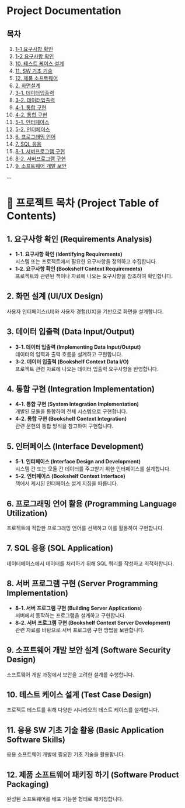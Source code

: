 # Project Documentation

## 목차

1. [1-1 요구사항 확인](1-1%20요구사항%20확인.md)
2. [1-2 요구사항 확인](1-2%20요구사항%20확인.md)
3. [10. 테스트 케이스 설계](10.%20테스트%20케이스%20설계.md)
4. [11. SW 기초 기술](11.%20SW%20기초%20기술.md)
5. [12. 제품 소프트웨어](12.%20제품%20소프트웨어.md)
6. [2. 화면설계](2.%20화면설계.md)
7. [3-1. 데이터입출력](3-1%20데이터입출력.md)
8. [3-2. 데이터입출력](3-2%20데이터입출력.md)
9. [4-1. 통합 구현](4-1%20통합구현.md)
10. [4-2. 통합 구현](4-2%20통합구현.md)
11. [5-1. 인터페이스](5-1%20인터페이스.md)
12. [5-2. 인터페이스](5-2%20인터페이스.md)
13. [6. 프로그래밍 언어](6.%20프로그래밍%20언어.md)
14. [7. SQL 응용](7.%20SQL%20응용.md)
15. [8-1. 서버프로그램 구현](8-1%20서버프로그램%20구현.md)
16. [8-2. 서버프로그램 구현](8-2%20서버프로그램%20구현.md)
17. [9. 소프트웨어 개발 보안](9.%20소프트웨어%20개발%20보안.md)

--

# 📘 프로젝트 목차 (Project Table of Contents)

## 1. 요구사항 확인 (Requirements Analysis)
- **1-1. 요구사항 확인 (Identifying Requirements)**  
  시스템 또는 프로젝트에서 필요한 요구사항을 정의하고 수집합니다.
- **1-2. 요구사항 확인 (Bookshelf Context Requirements)**  
  프로젝트와 관련된 책이나 자료에 나오는 요구사항을 참조하여 확인합니다.

## 2. 화면 설계 (UI/UX Design)  
사용자 인터페이스(UI)와 사용자 경험(UX)을 기반으로 화면을 설계합니다.

## 3. 데이터 입출력 (Data Input/Output)
- **3-1. 데이터 입출력 (Implementing Data Input/Output)**  
  데이터의 입력과 출력 흐름을 설계하고 구현합니다.
- **3-2. 데이터 입출력 (Bookshelf Context Data I/O)**  
  프로젝트 관련 자료에 나오는 데이터 입출력 요구사항을 반영합니다.

## 4. 통합 구현 (Integration Implementation)
- **4-1. 통합 구현 (System Integration Implementation)**  
  개발된 모듈을 통합하여 전체 시스템으로 구현합니다.
- **4-2. 통합 구현 (Bookshelf Context Integration)**  
  관련 문헌의 통합 방식을 참고하여 구현합니다.

## 5. 인터페이스 (Interface Development)
- **5-1. 인터페이스 (Interface Design and Development)**  
  시스템 간 또는 모듈 간 데이터를 주고받기 위한 인터페이스를 설계합니다.
- **5-2. 인터페이스 (Bookshelf Context Interface)**  
  책에서 제시된 인터페이스 설계 지침을 따릅니다.

## 6. 프로그래밍 언어 활용 (Programming Language Utilization)  
프로젝트에 적합한 프로그래밍 언어를 선택하고 이를 활용하여 구현합니다.

## 7. SQL 응용 (SQL Application)  
데이터베이스에서 데이터를 처리하기 위해 SQL 쿼리를 작성하고 최적화합니다.

## 8. 서버 프로그램 구현 (Server Programming Implementation)
- **8-1. 서버 프로그램 구현 (Building Server Applications)**  
  서버에서 동작하는 프로그램을 설계하고 구현합니다.
- **8-2. 서버 프로그램 구현 (Bookshelf Context Server Development)**  
  관련 자료를 바탕으로 서버 프로그램 구현 방법을 보완합니다.

## 9. 소프트웨어 개발 보안 설계 (Software Security Design)  
소프트웨어 개발 과정에서 보안을 고려한 설계를 수행합니다.

## 10. 테스트 케이스 설계 (Test Case Design)  
프로젝트 테스트를 위해 다양한 시나리오의 테스트 케이스를 설계합니다.

## 11. 응용 SW 기초 기술 활용 (Basic Application Software Skills)  
응용 소프트웨어 개발에 필요한 기초 기술을 활용합니다.

## 12. 제품 소프트웨어 패키징 하기 (Software Product Packaging)  
완성된 소프트웨어를 배포 가능한 형태로 패키징합니다.
